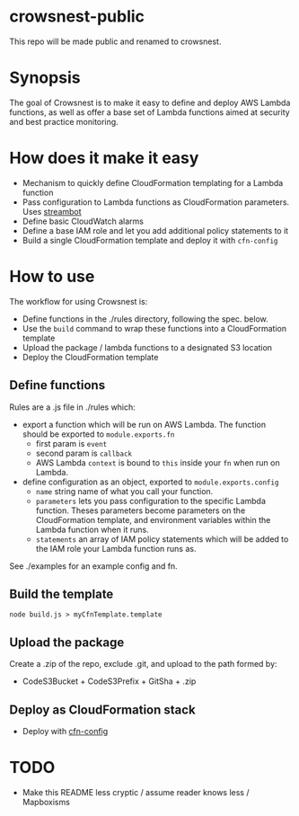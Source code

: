 # crowsnest-public

This repo will be made public and renamed to crowsnest.

# Synopsis

The goal of Crowsnest is to make it easy to define and deploy AWS Lambda functions, as well as offer a base set of Lambda functions aimed at security and best practice monitoring.

# How does it make it easy

- Mechanism to quickly define CloudFormation templating for a Lambda function
- Pass configuration to Lambda functions as CloudFormation parameters.  Uses [streambot](https://github.com/mapbox/streambot)
- Define basic CloudWatch alarms
- Define a base IAM role and let you add additional policy statements to it
- Build a single CloudFormation template and deploy it with `cfn-config`

# How to use

The workflow for using Crowsnest is:

- Define functions in the ./rules directory, following the spec. below.
- Use the `build` command to wrap these functions into a CloudFormation template
- Upload the package / lambda functions to a designated S3 location
- Deploy the CloudFormation template

## Define functions

Rules are a .js file in ./rules which:

- export a function which will be run on AWS Lambda.  The function should be exported to `module.exports.fn`
  - first param is `event`
  - second param is `callback`
  - AWS Lambda `context` is bound to `this` inside your `fn` when run on Lambda.
- define configuration as an object, exported to `module.exports.config`
  - `name` string name of what you call your function.
  - `parameters` lets you pass configuration to the specific Lambda function.  Theses parameters become parameters on the CloudFormation template, and environment variables within the Lambda function when it runs.
  - `statements` an array of IAM policy statements which will be added to the IAM role your Lambda function runs as.

See ./examples for an example config and fn.


## Build the template

`node build.js > myCfnTemplate.template`

## Upload the package

Create a .zip of the repo, exclude .git, and upload to the path formed by:

- CodeS3Bucket + CodeS3Prefix + GitSha + .zip

## Deploy as CloudFormation stack

- Deploy with [cfn-config](https://github.com/mapbox/cfn-config)

# TODO

- Make this README less cryptic / assume reader knows less / Mapboxisms
